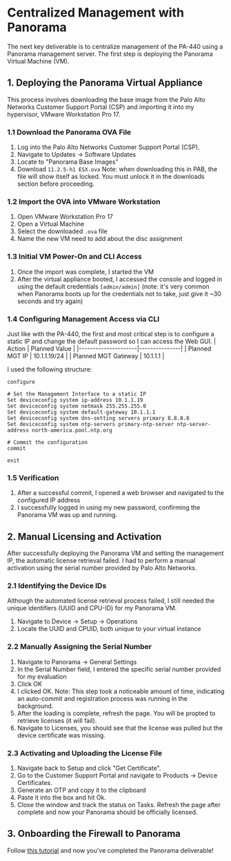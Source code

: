 # Centralized Management with Panorama
The next key deliverable is to centralize management of the PA-440 using a Panorama management server. The first step is deploying the Panorama Virtual Machine (VM).

## 1. Deploying the Panorama Virtual Appliance
This process involves downloading the base image from the Palo Alto Networks Customer Support Portal (CSP) and importing it into my hypervisor, VMware Workstation Pro 17.

### 1.1 Download the Panorama OVA File
1. Log into the Palo Alto Networks Customer Support Portal (CSP).
2. Navigate to Updates $\rightarrow$ Software Updates
3. Locate  to "Panorama Base Images"
4. Download `11.2.5-h1 ESX.ova`
   Note: when downloading this in PAB, the file will show itself as locked. You must unlock it in the downloads section before proceeding.

### 1.2 Import the OVA into VMware Workstation
1. Open VMware Workstation Pro 17
2. Open a Virtual Machine
3. Select the downloaded `.ova` file
4. Name the new VM
   need to add about the disc assignment

### 1.3 Initial VM Power-On and CLI Access
1. Once the import was complete, I started the VM
2. After the virtual appliance booted, I accessed the console and logged in using the default credentials `[admin/admin]` (note: it's very common when Panorama boots up for the credentials not to take, just give it ~30 seconds and try again)

### 1.4 Configuring Management Access via CLI
Just like with the PA-440, the first and most critical step is to configure a static IP and change the default password so I can access the Web GUI.
| Action              | Planned Value |
|---------------------|---------------|
| Planned MGT IP      | 10.1.1.19/24 |
| Planned MGT Gateway | 10.1.1.1      |

I used the following structure:
```# Enter configuration mode
configure

# Set the Management Interface to a static IP
Set deviceconfig system ip-address 10.1.1.19
Set deviceconfig system netmask 255.255.255.0
Set deviceconfig system default-gateway 10.1.1.1
Set deviceconfig system dns-setting servers primary 8.8.8.8
Set deviceconfig system ntp-servers primary-ntp-server ntp-server-address north-america.pool.ntp.org

# Commit the configuration
commit

exit
```
### 1.5 Verification
1. After a successful commit, I opened a web browser and navigated to the configured IP address
2. I successfully logged in using my new password, confirming the Panorama VM was up and running.

## 2. Manual Licensing and Activation
After successfully deploying the Panorama VM and setting the management IP, the automatic license retrieval failed. I had to perform a manual activation using the serial number provided by Palo Alto Networks.

### 2.1 Identifying the Device IDs
Although the automated license retrieval process failed, I still needed the unique identifiers (UUID and CPU-ID) for my Panorama VM.
1. Navigate to Device $\rightarrow$ Setup $\rightarrow$ Operations
2. Locate the UUID and CPUID, both unique to your virtual instance

### 2.2 Manually Assigning the Serial Number
1. Navigate to Panorama $\rightarrow$ General Settings
2. In the Serial Number field, I entered the specific serial number provided for my evaluation
3. Click OK
4. I clicked OK. Note: This step took a noticeable amount of time, indicating an auto-commit and registration process was running in the background.
5. After the loading is complete, refresh the page. You will be propted to retrieve licenses (it will fail).
6. Navigate to Licenses, you should see that the license was pulled but the device certificate was missing.

### 2.3 Activating and Uploading the License File
1. Navigate back to Setup and click "Get Certificate".
2. Go to the Customer Support Portal and navigate to Products $\rightarrow$ Device Certificates.
3. Generate an OTP and copy it to the clipboard
4. Paste it into the box and hit Ok.
5. Close the window and track the status on Tasks. Refresh the page after complete and now your Panorama should be officially licensed.

## 3. Onboarding the Firewall to Panorama
Follow [this tutorial](https://www.youtube.com/watch?v=a9W11FptkQQ) and now you've completed the Panorama deliverable!
